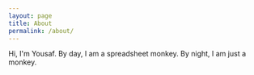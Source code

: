 ```yaml
---
layout: page
title: About
permalink: /about/
---
```


Hi, I'm Yousaf. By day, I am a spreadsheet monkey. By night, I am just a monkey.
